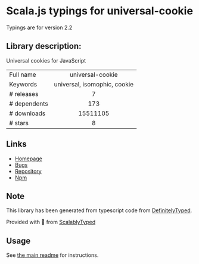 
# Scala.js typings for universal-cookie

Typings are for version 2.2

## Library description:
Universal cookies for JavaScript

|                    |                 |
| ------------------ | :-------------: |
| Full name          | universal-cookie |
| Keywords           | universal, isomophic, cookie |
| # releases         | 7 |
| # dependents       | 173 |
| # downloads        | 15511105 |
| # stars            | 8 |

## Links
- [Homepage](https://github.com/reactivestack/cookies/tree/master/packages/universal-cookie#readme)
- [Bugs](https://github.com/reactivestack/cookies/issues)
- [Repository](https://github.com/reactivestack/cookies)
- [Npm](https://www.npmjs.com/package/universal-cookie)
    


## Note
This library has been generated from typescript code from [DefinitelyTyped](https://definitelytyped.org).

Provided with :purple_heart: from [ScalablyTyped](https://github.com/oyvindberg/ScalablyTyped)

## Usage
See [the main readme](../../readme.md) for instructions.


